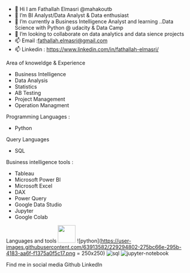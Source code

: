 * 👋 Hi I am Fathallah Elmasri @mahakoutb
* 👀 I’m BI Analyst/Data Analyst & Data enthusiast
* 🌱 I’m currently a Business Intelligence Analyst and learning ..Data Science with Python @ udacity & Data Camp
* 💞️ I’m looking to collaborate on data analytics and data sience projects
* 📫 Email :fathallah.elmasri@gmail.com
* 📫 Linkedin : https://www.linkedin.com/in/fathallah-elmasri/

Area of knoweldge & Experience

* Business Intelligence
* Data Analysis
* Statistics
* AB Testing
* Project Management
* Operation Managment

Programming Languages :

* Python

Query Languages

* SQL

Business intelligence tools :

* Tableau
* Microsoft Power BI
* Microsoft Excel
* DAX
* Power Query
* Google Data Studio
* Jupyter
* Google Colab

Languages and tools
<img src="githubusercontent.com/63913582/229294802-275bc66e-295b-4183-aa6f-f1375a0f5c17.pngo" width="48">
![python](https://user-images.githubusercontent.com/63913582/229294802-275bc66e-295b-4183-aa6f-f1375a0f5c17.png = 250x250)
![sql](https://user-images.githubusercontent.com/63913582/229294822-e399b290-7cff-4419-a584-75a955af2e2a.png)
![jupyter-notebook](https://user-images.githubusercontent.com/63913582/229294830-def4160f-be00-4c04-ba06-144b4fe399eb.png)


Find me in social media
Github 
LinkedIn

